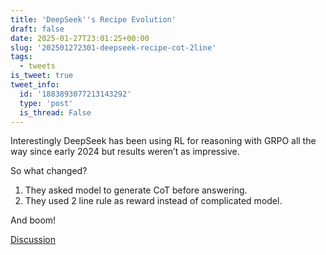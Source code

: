 ```yaml
---
title: 'DeepSeek''s Recipe Evolution'
draft: false
date: 2025-01-27T23:01:25+00:00
slug: '202501272301-deepseek-recipe-cot-2line'
tags:
  - tweets
is_tweet: true
tweet_info:
  id: '1883893077213143292'
  type: 'post'
  is_thread: False
---
```




Interestingly DeepSeek has been using RL for reasoning with GRPO all the way since early 2024 but results weren’t as impressive.

So what changed?

1. They asked model to generate CoT before answering.
2. They used 2 line rule as reward instead of complicated model.

And boom!

[Discussion](https://x.com/sytelus/status/1883893077213143292)

